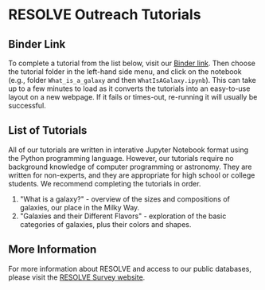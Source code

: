 # RESOLVE Outreach Tutorials

## Binder Link
To complete a tutorial from the list below, visit our [Binder link](https://mybinder.org/v2/gh/resolvesurvey/outreach/HEAD). Then choose the tutorial folder in the left-hand side menu, and click on the notebook (e.g., folder `What_is_a_galaxy` and then `WhatIsAGalaxy.ipynb`). This can take up to a few minutes to load as it converts the tutorials into an easy-to-use layout on a new webpage. If it fails or times-out, re-running it will usually be successful.

## List of Tutorials
All of our tutorials are written in interative Jupyter Notebook format using the Python programming language. However, our tutorials require no background knowledge of computer programming or astronomy. They are written for non-experts, and they are appropriate for high school or college students. We recommend completing the tutorials in order.

 1. "What is a galaxy?" - overview of the sizes and compositions of galaxies, our place in the Milky Way.
 2. "Galaxies and their Different Flavors" - exploration of the basic categories of galaxies, plus their colors and shapes.

## More Information
For more information about RESOLVE and access to our public databases, please visit the [RESOLVE Survey website](https://resolve.astro.unc.edu/).
